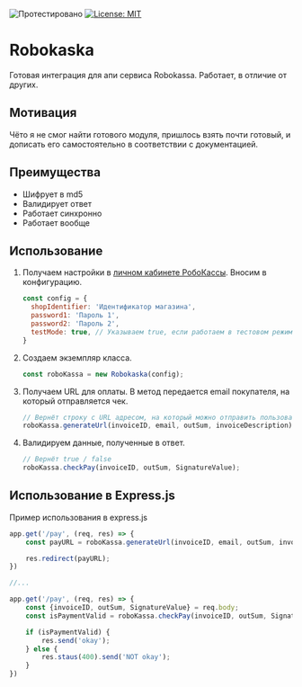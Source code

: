 ![Протестировано](https://img.shields.io/badge/Прохождение%20тестов-2/2-brightgreen?style=plastic&logo=jest)
[![License: MIT](https://img.shields.io/badge/License-MIT-yellow.svg)](https://opensource.org/licenses/MIT)

# Robokaska

Готовая интеграция для апи сервиса Robokassa. Работает, в отличие от других.

## Мотивация

Чёто я не смог найти готового модуля, пришлось взять почти готовый, и дописать его самостоятельно в соответствии с
документацией.

## Преимущества

* Шифрует в md5
* Валидирует ответ
* Работает синхронно
* Работает вообще

## Использование

1) Получаем настройки в [личном кабинете РобоКассы](https://partner.robokassa.ru). Вносим в конфигурацию.
    ```js
    const config = {
      shopIdentifier: 'Идентификатор магазина',
      password1: 'Пароль 1',
      password2: 'Пароль 2',
      testMode: true, // Указываем true, если работаем в тестовом режиме
    }
    ```
2) Создаем экземпляр класса.
   ```js
   const roboKassa = new Robokaska(config);
   ```

3) Получаем URL для оплаты. В метод передается email покупателя, на который отправляется чек.
    ```js
    // Вернёт строку с URL адресом, на который можно отправить пользователя
    roboKassa.generateUrl(invoiceID, email, outSum, invoiceDescription);
    ```    
4) Валидируем данные, полученные в ответ.
   ```js     
   // Вернёт true / false
   roboKassa.checkPay(invoiceID, outSum, SignatureValue);
   ```

## Использование в Express.js

Пример использования в express.js

```js     
app.get('/pay', (req, res) => {
    const payURL = roboKassa.generateUrl(invoiceID, email, outSum, invoiceDescription);

    res.redirect(payURL);
})

//...

app.get('/pay', (req, res) => {
    const {invoiceID, outSum, SignatureValue} = req.body;
    const isPaymentValid = roboKassa.checkPay(invoiceID, outSum, SignatureValue);

    if (isPaymentValid) {
        res.send('okay');
    } else {
        res.staus(400).send('NOT okay');
    }
}) 
```